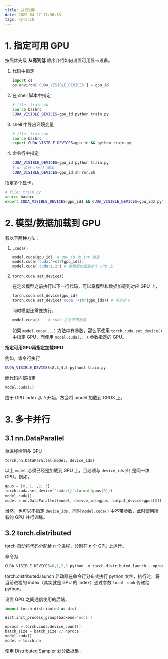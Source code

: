 ```yaml
---
title: 并行训练
date: 2022-04-27 17:36:33
tags: PyTorch
---
```


# 1. 指定可用 GPU
按照优先级 __从高到低__ 顺序介绍如何设置可用显卡设备。

1. 代码中指定

    ```python
    import os
    os.environ['CUDA_VISIBLE_DEVICES'] = gpu_id
    ```

2. 在 shell 脚本中指定

    ```sh
    # file: train.sh
    source bashrc
    CUDA_VISIBLE_DEVICES=gpu_id python train.py
    ```
3. shell 中导出环境变量

    ```sh
    # file: train.sh
    source bashrc
    export CUDA_VISIBLE_DEVICES=gpu_id && python train.py
    ```

4. 命令行中指定

    ```sh
    CUDA_VISIBLE_DEVICES=gpu_id python train.py
    # or 执行 shell 脚本
    CUDA_VISIBLE_DEVICES=gpu_id sh run.sh
    ```

指定多个显卡，
```sh
# file: train.py
source bashrc
export CUDA_VISIBLE_DEVICES=gpu_id1 && CUDA_VISIBLE_DEVICES=gpu_id2 python train.py
```

# 2. 模型/数据加载到 GPU 

有以下两种方法：

1. `.cuda()`

    ```python
    model.cuda(gpu_id)  # gpu_id 为 int 类型
    model.cuda('cuda:'+str(gpu_ids))
    model.cuda('cuda:1,2') # 将模型加载到多个 GPU 上
    ```

2. `torch.cuda.set_device()`

    在定义模型之前执行以下一行代码，可以将模型和数据加载到对应 GPU 上，
    ```python
    torch.cuda.set_device(gpu_id)
    torch.cuda.set_device('cuda:'+str(gpu_ids)) # 可以多卡
    ```

    同时模型还需要执行，
    ```python
    model.cuda()    # cuda 方法不带参数
    ```

    如果 `model.cuda(...)` 方法中有参数，那么不使用 `torch.cuda.set_device()` 中指定 GPU，而使用 `model.cuda(...)` 参数指定的 GPU。

__指定可用GPU再指定加载GPU__

例如，命令行执行

```sh
CUDA_VISIBLE_DEVICES=2,3,4,5 python3 train.py
```

而代码内部指定

```python
model.cuda(1)
```

由于 GPU index 从 `0` 开始，故会将 model 加载到 GPU3 上。

# 3. 多卡并行

## 3.1 nn.DataParallel

单进程控制多 GPU

```python
torch.nn.DataParallel(model, device_ids)
```

以上 `model` 必须已经是加载到 GPU 上，且必须与 `device_ids[0]` 是同一块 GPU。例如，

```python
gpus = [0, 1, ,2, 3]
torch.cuda.set_device('cuda:{}'.format(gpus[0]))
model.cuda()
model = nn.DataParallel(model, deivce_ids=gpus, output_device=gpus[0])
```

当然，也可以不指定 `device_ids`，同时 `model.cuda()` 中不带参数，此时使用所有的 GPU 并行训练。

## 3.2 torch.distributed

torch 自动将代码分配给 n 个进程，分别在 n 个 GPU 上运行。

命令为
```python
CUDA_VISIBLE_DEVICES=0,1,2,3 python -m torch.distributed.launch --nproc_per_node=4 main.py
```

torch.distributed.launch 启动器在命令行分布式执行 python 文件，执行时，将当前进程的 index（其实就是 GPU 的 index）通过参数 `local_rank` 传递给 python。

设置 GPU 之间通信使用的后端，

```python
import torch.distributed as dist

dist.init_process_group(backend='nccl')

nprocs = torch.cuda.device_count()
batch_size = batch_size // nprocs
model.cuda()
model = torch.nn
```

使用 Distributed Sampler 划分数据集，